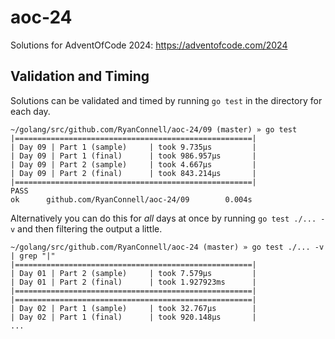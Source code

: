 # aoc-24
Solutions for AdventOfCode 2024: https://adventofcode.com/2024

## Validation and Timing
Solutions can be validated and timed by running `go test` in the directory for each day.
```
~/golang/src/github.com/RyanConnell/aoc-24/09 (master) » go test
|=====================================================|
| Day 09 | Part 1 (sample)     | took 9.735µs         |
| Day 09 | Part 1 (final)      | took 986.957µs       |
| Day 09 | Part 2 (sample)     | took 4.667µs         |
| Day 09 | Part 2 (final)      | took 843.214µs       |
|=====================================================|
PASS
ok      github.com/RyanConnell/aoc-24/09        0.004s
```
Alternatively you can do this for _all_ days at once by running `go test ./... -v` and then filtering the output a little.
```
~/golang/src/github.com/RyanConnell/aoc-24 (master) » go test ./... -v | grep "|"
|=====================================================|
| Day 01 | Part 2 (sample)     | took 7.579µs         |
| Day 01 | Part 2 (final)      | took 1.927923ms      |
|=====================================================|                                                               
|=====================================================|                                                               
| Day 02 | Part 1 (sample)     | took 32.767µs        |
| Day 02 | Part 1 (final)      | took 920.148µs       |
...
```
